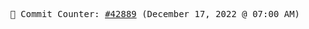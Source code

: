 <p align="center">
    <samp>
        📮 Commit Counter: <a href="https://github.com/Javascript-void0/Javascript-void0/commits/main">#42889</a> (December 17, 2022 @ 07:00 AM)
    </samp>
</p>